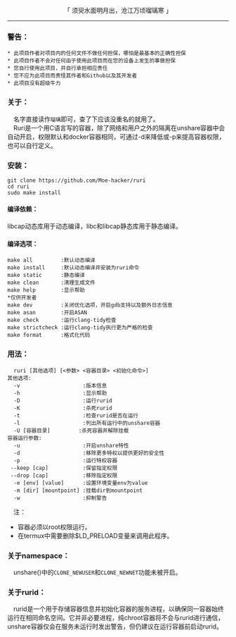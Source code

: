 <p align="center">「 须臾水面明月出，沧江万顷瑠璃寒 」</p>

-----------

### 警告：      
```
* 此项目作者对项目内的任何文件不做任何担保，哪怕是最基本的正确性担保
* 此项目作者不会对任何由于使用此项目而在您的设备上发生的事做担保
* 您自行使用此项目，并自行承担相应责任
* 您不应为此项目而责怪其作者和Github以及其开发者
* 此项目没有超级牛力
```
### 关于：                 
&emsp;名字直接读作`瑠璃`即可，查了下应该没重名的就用了。        
&emsp;Ruri是一个用C语言写的容器，除了网络和用户之外的隔离在unshare容器中会自动开启，权限默认和docker容器相同，可通过-d来降低或-p来提高容器权限，也可以自行定义。      
### 安装：    
```
git clone https://github.com/Moe-hacker/ruri
cd ruri
sudo make install
```
#### 编译依赖：         
libcap动态库用于动态编译，libc和libcap静态库用于静态编译。           
#### 编译选项：     
```text
make all         :默认动态编译
make install     :默认动态编译并安装为ruri命令
make static      :静态编译
make clean       :清理生成文件
make help        :显示帮助
*仅供开发者
make dev         :关闭优化选项，开启gdb支持以及额外日志信息
make asan        :开启ASAN
make check       :运行clang-tidy检查
make strictcheck :运行clang-tidy执行更为严格的检查
make format      :格式化代码
```
### 用法：    
```text
  ruri [其他选项] [<参数> <容器目录> <初始化命令>]
其他选项:
  -v                    :版本信息
  -h                    :显示帮助
  -D                    :运行rurid
  -K                    :杀死rurid
  -t                    :检查rurid是否在运行
  -l                    :列出所有运行中的unshare容器
  -U [容器目录]         :杀死容器并解除挂载
容器运行参数:
  -u                    :开启unshare特性
  -d                    :移除更多特权以提供更好的安全性
  -p                    :运行特权容器
 --keep [cap]           :保留指定权限
 --drop [cap]           :移除指定权限
  -e [env] [value]      :设置环境变量env为value
  -m [dir] [mountpoint] :挂载dir到mountpoint
  -w                    :抑制警告
```
&emsp;注：
- 容器必须以root权限运行。      
- 在termux中需要删除$LD_PRELOAD变量来调用此程序。           
### 关于namespace：      
&emsp;unshare()中的`CLONE_NEWUSER`和`CLONE_NEWNET`功能未被开启。         
### 关于rurid：      
&emsp;rurid是一个用于存储容器信息并初始化容器的服务进程，以确保同一容器始终运行在相同命名空间。它并非必要进程，纯chroot容器将不会与rurid进行通信，unshare容器仅会在服务未运行时发出警告，但仍建议在运行容器前启动rurid。
